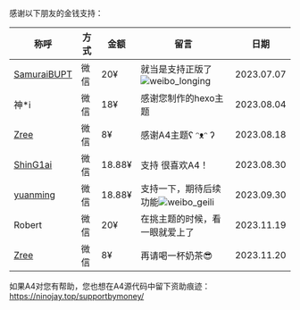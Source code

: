 感谢以下朋友的金钱支持：

| 称呼                                          | 方式 | 金额   | 留言                                                         | 日期       |
| --------------------------------------------- | ---- | ------ | ------------------------------------------------------------ | ---------- |
| [SamuraiBUPT](https://samuraibupt.github.io/) | 微信 | 20¥    | 就当是支持正版了![weibo_longing](https://unpkg.com/@waline/emojis@1.1.0/weibo/weibo_longing.png) | 2023.07.07 |
| 神*i                                          | 微信 | 18¥    | 感谢您制作的hexo主题                                         | 2023.08.04 |
| [Zree](https://www.aztreelet.top/)            | 微信 | 8¥     | 感谢A4主题ʕ ᵔᴥᵔ ʔ                                            | 2023.08.18 |
| [ShinG1ai](https://noe.zone/)                 | 微信 | 18.88¥ | 支持  很喜欢A4！                                             | 2023.08.30 |
| [yuanming](http://sirwym.github.io/)          | 微信 | 18.88¥ | 支持一下，期待后续功能![weibo_geili](https://unpkg.com/@waline/emojis@1.1.0/weibo/weibo_geili.png) | 2023.09.30 |
| Robert                                        | 微信 | 20¥    | 在挑主题的时候，看一眼就爱上了                               | 2023.11.19 |
| [Zree](https://www.aztreelet.top/)            | 微信 | 8¥     | 再请喝一杯奶茶😎                                              | 2023.11.20 |













如果A4对您有帮助，您也想在A4源代码中留下资助痕迹：https://ninojay.top/supportbymoney/

